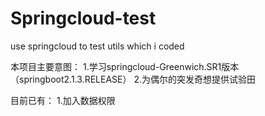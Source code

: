 # Springcloud-test
use springcloud to test utils which i coded



本项目主要意图：
1.学习springcloud-Greenwich.SR1版本（springboot2.1.3.RELEASE）
2.为偶尔的突发奇想提供试验田

目前已有：
1.加入数据权限
